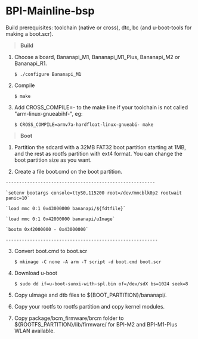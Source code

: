 # BPI-Mainline-bsp

Build prerequisites: toolchain (native or cross), dtc, bc (and u-boot-tools
for making a boot.scr).

>  **Build**

  1. Choose a board, Bananapi_M1, Bananapi_M1_Plus, Bananapi_M2 or Bananapi_R1.

     `$ ./configure Bananapi_M1`

  2. Compile
  
      `$ make`

  3. Add CROSS_COMPILE=<compiler-triplet>- to the make line if your toolchain
     is not called "arm-linux-gnueabihf-", eg:

      `$ CROSS_COMPILE=armv7a-hardfloat-linux-gnueabi- make`


> **Boot**

  1. Partition the sdcard with a 32MB FAT32 boot partition starting at 1MB, and the rest as rootfs partition with ext4 format. You can change the boot partition size as you want.

  2. Create a file boot.cmd on the boot partition.

    --------------------------------------------------------

    `setenv bootargs console=ttyS0,115200 root=/dev/mmcblk0p2 rootwait panic=10`

    `load mmc 0:1 0x43000000 bananapi/${fdtfile}`

    `load mmc 0:1 0x42000000 bananapi/uImage`

    `bootm 0x42000000 - 0x43000000`

    ---------------------------------------------------------

  3. Convert boot.cmd to boot.scr

     `$ mkimage -C none -A arm -T script -d boot.cmd boot.scr`

  4. Download u-boot

     `$ sudo dd if=u-boot-sunxi-with-spl.bin of=/dev/sdX bs=1024 seek=8`

  5. Copy uImage and dtb files to ${BOOT_PARTITION}/bananapi/.

  6. Copy your rootfs to rootfs partition and copy kernel modules.

  7. Copy package/bcm_firmware/brcm folder to ${ROOTFS_PARTITION}/lib/firmware/ for BPI-M2 and BPI-M1-Plus WLAN available.

